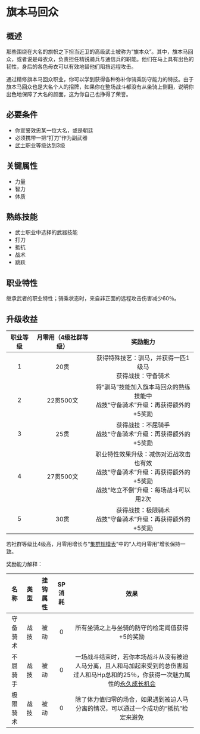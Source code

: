 # 旗本马回众

## 概述

那些围绕在大名的旗帜之下担当近卫的高级武士被称为“旗本众”。其中，旗本马回众，或者说是母衣众，负责担任精锐骑兵与通信兵的职能。他们在马上具有出色的韧性，身后的各色母衣可以有效地替他们阻挡远程攻击。

通过精修旗本马回众职业，你可以学到获得各种弥补你骑乘防守能力的特技。由于旗本马回众也是大名个人的招牌，如果你在整场战斗都没有从坐骑上侧翻，说明你出色地保障了大名的颜面，这为你自己也挣得了荣誉。

## 必要条件

* 你宣誓效忠某一位大名，或是朝廷
* 必须携带一把“打刀”作为副武器
* <a href="../samurai" target="_blank">武士</a>职业等级达到3级

## 关键属性

* 力量
* 智力
* 体质

## 熟练技能

* 武士职业中选择的武器技能
* 打刀
* 抵抗
* 战术
* 跳跃
  
## 职业特性

继承武者的职业特性；骑乘状态时，来自非正面的远程攻击伤害减少60％。

## 升级收益

职业等级|月零用（4级社群等级）|奖励能力
:--:|:--:|:--:
1|20贯|获得特殊技艺：驯马，并获得一匹1级马<br>获得战技：守备骑术
2|22贯500文|将“驯马”技能加入旗本马回众的熟练技能中<br>战技“守备骑术”升级：再获得额外的+5奖励
3|25贯|获得战技：不屈骑手<br>战技“守备骑术”升级：再获得额外的+5奖励
4|27贯500文|职业特性效果升级：减伤对近战攻击也有效<br>战技“守备骑术”升级：再获得额外的+5奖励<br>战技“屹立不倒”升级：每场战斗可以用2次
5|30贯|获得战技：极限骑术<br>战技“守备骑术”升级：再获得额外的+5奖励

若社群等级比4级高，月零用增长与“<a href="../../../scaleList" target="_blank">集群规模表</a>”中的“人均月零用”增长保持一致。

奖励能力解释：

名称|类型|挂钩属性|SP消耗|效果
:--:|:--:|:--:|:--:|:--:
守备骑术|战技|被动|0|所有坐骑之上与坐骑的防守的检定阈值获得+5的奖励
不屈骑手|战技|被动|0|一场战斗结束时，若你本场战斗从没有被迫人马分离，且人和马加起来受到的总伤害超过人和马Hp总和的25％，你获得一次魅力属性的<a href="/rules/V4.x rules/1·attribute/#被动战技带来的属性成长" target="_blank">永久成长机会</a>
极限骑术|战技|被动|0|除了体力值归零的场合，如果遇到被迫人马分离的情况，可以通过一个成功的“抵抗”检定来避免
